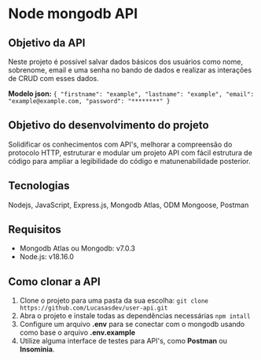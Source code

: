 # Node mongodb API

## Objetivo da API
Neste projeto é possível salvar dados básicos dos usuários como nome, sobrenome, email e uma senha no bando de dados e realizar as interações de CRUD com esses dados.

**Modelo json:**
``
{
  "firstname": "example",
  "lastname": "example",
  "email": "example@example.com,
  "password": "********"
  }
``

## Objetivo do desenvolvimento do projeto
Solidificar os conhecimentos com API's, melhorar a compreensão do protocolo HTTP, estruturar e modular um projeto API com fácil estrutura de código para ampliar a legibilidade do código e matunenabilidade posterior.

## Tecnologias
Nodejs, JavaScript, Express.js, Mongodb Atlas, ODM Mongoose, Postman

## Requisitos
- Mongodb Atlas ou Mongodb: v7.0.3
- Node.js: v18.16.0

## Como clonar a API
1. Clone o projeto para uma pasta da sua escolha: `git clone https://github.com/Lucasasdev/user-api.git`
2. Abra o projeto e instale todas as dependências necessárias `npm intall`
3. Configure um arquivo **.env** para se conectar com o mongodb usando como base o arquivo **.env.example**
4. Utilize alguma interface de testes para API's, como **Postman** ou **Insominia**.
